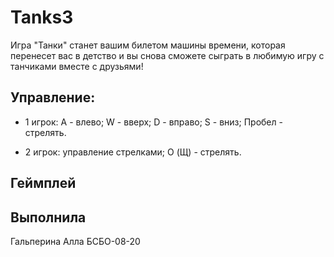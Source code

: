 # Tanks3
Игра "Танки" станет вашим билетом машины времени, которая перенесет вас в детство и вы снова сможете сыграть в любимую игру с танчиками вместе с друзьями!
## Управление:
* 1 игрок: A - влево; W - вверх; D - вправо; S - вниз; Пробел - стрелять.

* 2 игрок: управление стрелками; O (Щ) - стрелять.

## Геймплей 



## Выполнила 
Гальперина Алла БСБО-08-20
